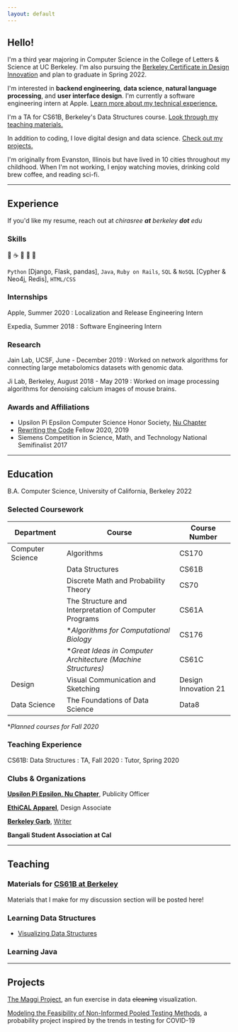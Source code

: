 ```yaml
---
layout: default
---
```

## Hello!
I'm a third year majoring in Computer Science in the College of Letters & Science at UC Berkeley. I'm also pursuing the [Berkeley Certificate in Design Innovation](https://bcdi.berkeley.edu) and plan to graduate in Spring 2022.

I'm interested in **backend engineering**, **data science**, **natural language processing**, and **user interface design**. I'm currently a software engineering intern at Apple. [Learn more about my technical experience.](./#experience)

I'm a TA for CS61B, Berkeley's Data Structures course. [Look through my teaching materials.](./#teaching)

In addition to coding, I love digital design and data science. [Check out my projects.](./#projects)

I'm originally from Evanston, Illinois but have lived in 10 cities throughout my childhood. 
When I'm not working, I enjoy watching movies, drinking cold brew coffee, and reading sci-fi.

---

## Experience
If you'd like my resume, reach out at *chirasree **at** berkeley **dot** edu*

### Skills
🐍 ☕ 💎 📂 🔗

`Python` [Django, Flask, pandas], `Java`, `Ruby on Rails`, `SQL` & `NoSQL` [Cypher & Neo4j, Redis], `HTML/CSS`


### Internships
Apple, Summer 2020 
: Localization and Release Engineering Intern

Expedia, Summer 2018
: Software Engineering Intern

### Research

Jain Lab, UCSF, June - December 2019
: Worked on network algorithms for connecting large metabolomics datasets with genomic data.

Ji Lab, Berkeley, August 2018 - May 2019
: Worked on image processing algorithms for denoising calcium images of mouse brains.

### Awards and Affiliations

- Upsilon Pi Epsilon Computer Science Honor Society, [Nu Chapter](https://upe.berkeley.edu)
- [Rewriting the Code](https://rewritingthecode.org) Fellow 2020, 2019
- Siemens Competition in Science, Math, and Technology National Semifinalist 2017


***


## Education
B.A. Computer Science, University of California, Berkeley 2022
### Selected Coursework

| Department       | Course                                                | Course Number        |
|------------------|-------------------------------------------------------|----------------------|
| Computer Science | Algorithms                                            | CS170                |
|                  | Data Structures                                       | CS61B                |
|                  | Discrete Math and Probability Theory                  | CS70                 |
|                  | The Structure and Interpretation of Computer Programs | CS61A                |
|                  | **Algorithms for Computational Biology* | CS176           |
|                  | **Great Ideas in Computer Architecture (Machine Structures)* | CS61C                |
| Design           | Visual Communication and Sketching                    | Design Innovation 21 |
| Data Science     | The Foundations of Data Science                       | Data8                |

**Planned courses for Fall 2020*

### Teaching Experience

CS61B: Data Structures
: TA, Fall 2020
: Tutor, Spring 2020

### Clubs & Organizations

[**Upsilon Pi Epsilon, Nu Chapter**](https://upe.berkeley.edu), 
Publicity Officer

[**EthiCAL Apparel**](https://ethicalapparel.org/), Design Associate

[**Berkeley Garb**](https://www.berkeleygarb.com/), [Writer](https://www.berkeleygarb.com/members/chirasree-mandal)

**Bangali Student Association at Cal**

***

## Teaching 
### Materials for [CS61B at Berkeley](https://inst.eecs.berkeley.edu/~cs61b/sp20/)

Materials that I make for my discussion section will be posted here!

### Learning Data Structures

- [Visualizing Data Structures](https://www.cs.usfca.edu/~galles/visualization/Algorithms.html)

### Learning Java
***

## Projects

[The Maggi Project](./maggi), an fun exercise in data ~~cleaning~~ visualization. 

[Modeling the Feasibility of Non-Informed Pooled Testing Methods](https://paper.dropbox.com/doc/Modeling-the-Feasibility-of-Non-Informed-Pooled-Testing-Methods-2Oz1WGhACaBr5lj4ch4fl), a probability project inspired by the trends in testing for COVID-19
